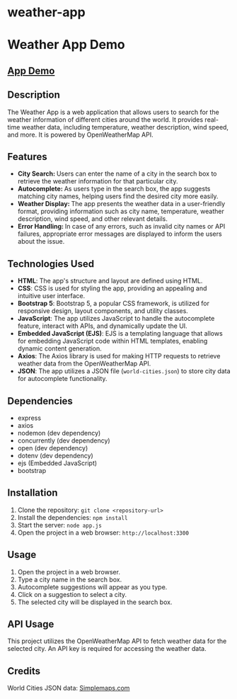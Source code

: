 # weather-app

<h1>Weather App Demo</h1>
<h2> <a href="https://odd-hen-cap.cyclic.app/" target="_blank"> App Demo </a></h2>

<h2>Description</h2>

<p>
  The Weather App is a web application that allows users to search for the weather information of different cities around the world. It provides real-time weather data, including temperature, weather description, wind speed, and more. It is powered by OpenWeatherMap API.
</p>

<h2>Features</h2>

<ul>
  <li><strong>City Search: </strong>Users can enter the name of a city in the search box to retrieve the weather information for that particular city.</li>
  <li><strong>Autocomplete: </strong> As users type in the search box, the app suggests matching city names, helping users find the desired city more easily.</li>
  <li><strong>Weather Display: </strong> The app presents the weather data in a user-friendly format, providing information such as city name, temperature, weather description, wind speed, and other relevant details. </li>
  <li><strong>Error Handling: </strong>In case of any errors, such as invalid city names or API failures, appropriate error messages are displayed to inform the users about the issue.</li>

</ul>

<h2>Technologies Used</h2>

<ul>
  <li><strong>HTML</strong>: The app&apos;s structure and layout are defined using HTML.</li>
  <li><strong>CSS</strong>: CSS is used for styling the app, providing an appealing and intuitive user interface.</li>
  <li><strong>Bootstrap 5</strong>: Bootstrap 5, a popular CSS framework, is utilized for responsive design, layout components, and utility classes.</li>
  <li><strong>JavaScript</strong>: The app utilizes JavaScript to handle the autocomplete feature, interact with APIs, and dynamically update the UI.</li>
  <li><strong>Embedded JavaScript (EJS)</strong>: EJS is a templating language that allows for embedding JavaScript code within HTML templates, enabling dynamic content generation.</li>
  <li><strong>Axios</strong>: The Axios library is used for making HTTP requests to retrieve weather data from the OpenWeatherMap API.</li>
  <li><strong>JSON</strong>: The app utilizes a JSON file (<code>world-cities.json</code>) to store city data for autocomplete functionality.</li>
</ul>

<h2>Dependencies</h2>

<ul>
  <li>express</li>
  <li>axios</li>
  <li>nodemon (dev dependency)</li>
  <li>concurrently (dev dependency)</li>
  <li>open (dev dependency)</li>
  <li>dotenv (dev dependency)</li>
  <li>ejs (Embedded JavaScript)</li>
  <li>bootstrap</li>
</ul>

<h2>Installation</h2>

<ol>
  <li>Clone the repository: <code>git clone &lt;repository-url&gt;</code></li>
  <li>Install the dependencies: <code>npm install</code></li>
  <li>Start the server: <code>node app.js</code></li>
  <li>Open the project in a web browser: <code>http://localhost:3300</code></li>
</ol>

<h2>Usage</h2>

<ol>
  <li>Open the project in a web browser.</li>
  <li>Type a city name in the search box.</li>
  <li>Autocomplete suggestions will appear as you type.</li>
  <li>Click on a suggestion to select a city.</li>
  <li>The selected city will be displayed in the search box.</li>
</ol>

<h2>API Usage</h2>

<p>This project utilizes the OpenWeatherMap API to fetch weather data for the selected city. An API key is required for accessing the weather data.</p>

<h2>Credits</h2>

<p>World Cities JSON data: <a href="https://simplemaps.com/data/world-cities">Simplemaps.com</a></p>
